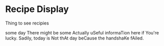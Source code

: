 Recipe Display
======================
Thing to see recipies

some day There might be some Actually uSeful informaTion here if You're lucky.
Sadily, today is Not thAt day beCause the handshaKe fAiled.

